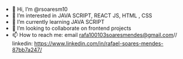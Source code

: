 - 👋 Hi, I’m @rsoaresm10
- 👀 I’m interested in JAVA SCRIPT, REACT JS, HTML , CSS
- 🌱 I’m currently learning JAVA SCRIPT
- 💞️ I’m looking to collaborate on frontend projects
- 📫 How to reach me: email rafa100103soaresmendes@gmail.com// linkedin: https://www.linkedin.com/in/rafael-soares-mendes-87bb7a247/

<!---
rsoaresm10/rsoaresm10 is a ✨ special ✨ repository because its `README.md` (this file) appears on your GitHub profile.
You can click the Preview link to take a look at your changes.
--->
